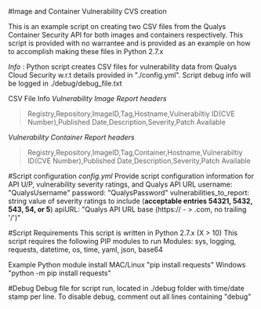 #Image and Container Vulnerability CVS creation

This is an example script on creating two CSV files from the Qualys Container Security API for both images and containers respectively.
This script is provided with no warrantee and is provided as an example on how to accomplish making these files in Python 2.7.x

*Info* : Python script creates CSV files for vulnerability data from Qualys Cloud Security w.r.t details provided in "./config.yml".
       Script debug info will be logged in ./debug/debug_file.txt

CSV File Info
*Vulnerability Image Report headers*
> Registry,Repository,ImageID,Tag,Hostname,Vulnerabiltiy ID(CVE Number),Published Date,Description,Severity,Patch Available

*Vulnerability Container Report headers*
>Registry,Repository,ImageID,Tag,Container,Hostname,Vulnerabiltiy ID(CVE Number),Published Date,Description,Severity,Patch Available


#Script configuration
*config.yml*
Provide script configuration information for API U/P, vulnerability severity ratings, and Qualys API URL
  username: "QualysUsername"
  password: "QualysPassword"
  vulnerabilities_to_report: string value of severity ratings to include (**acceptable entries 54321, 5432, 543, 54, or 5**)
  apiURL: "Qualys API URL base (https:// - > .com, no trailing '/')"

#Script Requirements
This script is written in Python 2.7.x (X > 10)
This script requires the following PIP modules to run
Modules: sys, logging, requests, datetime, os, time, yaml, json, base64

Example Python module install
MAC/Linux "pip install requests"
Windows "python -m pip install requests"

#Debug
Debug file for script run, located in ./debug folder with time/date stamp per line. To disable debug, comment out all lines containing "debug"
